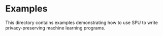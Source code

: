 # Examples

This directory contains examples demonstrating how to use SPU to write privacy-preserving machine learning programs.
